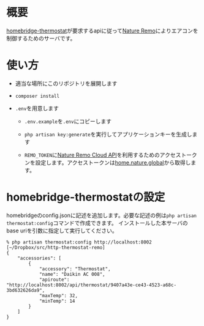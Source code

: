 # 概要
[homebridge-thermostat](https://www.npmjs.com/package/homebridge-thermostat)が要求するapiに従って[Nature Remo](https://nature.global)によりエアコンを制御するためのサーバです。

# 使い方

* 適当な場所にこのリポジトリを展開します

* ```composer install```

* ```.env```を用意します

    * ```.env.example```を```.env```にコピーします

    * ```php artisan key:generate```を実行してアプリケーションキーを生成します

    * ```REMO_TOKEN```に[Nature Remo Cloud API](https://developer.nature.global)を利用するためのアクセストークンを設定します。アクセストークンは[home.nature.global](http://home.nature.global/)から取得します。
    
# homebridge-thermostatの設定

homebridgeのconfig.jsonに記述を追加します。必要な記述の例は```php artisan thermostat:config```コマンドで作成できます。
インストールした本サーバのbase uriを引数に指定して実行してください。

```console
% php artisan thermostat:config http://localhost:8002                                                                           [~/Dropbox/src/http-thermostat-remo]
{
    "accessories": [
        {
            "accessory": "Thermostat",
            "name": "Daikin AC 008",
            "apiroute": "http://localhost:8002/api/thermostat/9407a43e-ce43-4523-a68c-3bd632626da9",
            "maxTemp": 32,
            "minTemp": 14
        }
    ]
}
```
